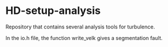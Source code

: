 # HD-setup-analysis
Repository that contains several analysis tools for turbulence.

In the io.h file, the function write_velk gives a segmentation fault.
